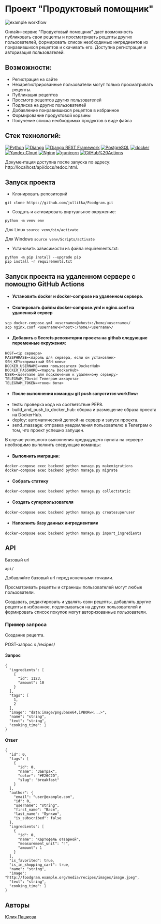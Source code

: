 # Проект "Продуктовый помощник"
![example workflow](https://github.com/jullitka/foodgram-project-react/actions/workflows/foodgram_workflow.yml/badge.svg)

Онлайн-сервис "Продуктовый помощник" дает возможность публиковать свои рецепты и просматривать рецепты других пользователей, формировать список необходимых ингредиентов из понравившихся рецептов и скачивать его. Доступна регистрация и авторизация пользователей.

## Возможности:
- Регистрация на сайте
- Незарегистрированные пользователи могут только просматривать рецепты.
- Публикация рецептов
- Просмотр рецептов других пользователей
- Подписка на других пользователей
- Добавление понравившизся рецептов в избранное
- Формирование продуктовой корзины
- Получение списка необходимых продуктов в виде файла

## Стек технологий:
[![Python](https://img.shields.io/badge/-Python-464646?style=flat-square&logo=Python)](https://www.python.org/)
[![Django](https://img.shields.io/badge/-Django-464646?style=flat-square&logo=Django)](https://www.djangoproject.com/)
[![Django REST Framework](https://img.shields.io/badge/-Django%20REST%20Framework-464646?style=flat-square&logo=Django%20REST%20Framework)](https://www.django-rest-framework.org/)
[![PostgreSQL](https://img.shields.io/badge/-PostgreSQL-464646?style=flat-square&logo=PostgreSQL)](https://www.postgresql.org/)
[![docker](https://img.shields.io/badge/-Docker-464646?style=flat-square&logo=docker)](https://www.docker.com/)
[![Yandex.Cloud](https://img.shields.io/badge/-Yandex.Cloud-464646?style=flat-square&logo=Yandex.Cloud)](https://cloud.yandex.ru/)
[![Nginx](https://img.shields.io/badge/-NGINX-464646?style=flat-square&logo=NGINX)](https://nginx.org/ru/)
[![gunicorn](https://img.shields.io/badge/-gunicorn-464646?style=flat-square&logo=gunicorn)](https://gunicorn.org/)
[![GitHub%20Actions](https://img.shields.io/badge/-GitHub%20Actions-464646?style=flat-square&logo=GitHub%20actions)](https://github.com/features/actions)

Документация доступна после запуска по адресу: http://localhost/api/docs/redoc.html.

## Запуск проекта

- Клонировать репозиторий

```
git clone https://github.com/jullitka/Foodgram.git
```
- Cоздать и активировать виртуальное окружение:

```
python -m venv env
```
Для Linux
    ```
    source venv/bin/activate
    ```
    
Для Windows
    ```
    source venv/Scripts/activate
    ```

- Установить зависимости из файла requirements.txt:
```
python -m pip install --upgrade pip
pip install -r requirements.txt
```

## Запуск проекта на удаленном сервере с помощтю GitHub Actions

- #### Установить docker и docker-compose на удаленном сервере.
- #### Скопировать файлы docker-compose.yml и nginx.conf на удаленный сервер
```
scp docker-compose.yml <username>@<host>:/home/<username>/
scp nginx.conf <username>@<host>:/home/<username>/
```
- #### Добавить в Secrets репозитория проекта на github следующие переменные окружения:
```
HOST=<ip сервера>
PASSPHRASE=<пароль для сервера, если он установлен>
SSH_KEY=<приватный SSH-ключ>
DOCKER_USERNAME=<имя пользователя DockerHub>
DOCKER_PASSWORD=<пароль DockerHub>
USER=<username для подключения к удаленному серверу>
TELEGRAM_TO=<id Телеграм-аккаунта>
TELEGRAM_TOKEN=<токен бота>
```
- #### После выполнения команды git push запустится workflow:
- tests: проверка кода на соответствие PEP8.
- build_and_push_to_docker_hub: сборка и размещение образа проекта на DockerHub.
- deploy: автоматический деплой на сервер и запуск проекта.
- send_massage: отправка уведомления пользователю в Телеграм о том, что проект успешно запущен.

В случае успешного выполнения предыдущего пункта на сервере необходимо выполнить следующие команды:

- #### Выполнить миграции:
```
docker-compose exec backend python manage.py makemigrations
docker-compose exec backend python manage.py migrate
```
- #### Собрать статику
```
docker-compose exec backend python manage.py collectstatic
```
- #### Создать суперпользователя
```
docker-compose exec backend python manage.py createsuperuser
```
- #### Наполнить базу данных ингредиентами
```
docker-compose exec backend python manage.py import_ingredients
```

## API

Базовый url
```
api/
```
Добавляйте базовый url перед конечными точками.

Просматривать рецепты  и страницы пользователей могут любые пользователи.

Создавать, редактировать и удалять свои рецепты, добавлять другие рецепты в избранное, подписываться на других пользователей и формировать список покупок могут авторизованные пользователи.

### Пример запроса

Создание рецепта.

POST-запрос к /recipes/
#### Запрос

```
{
  "ingredients": [
    {
      "id": 1123,
      "amount": 10
    }
  ],
  "tags": [
    1,
    2
  ],
  "image": "data:image/png;base64,iVBORw<...>",
  "name": "string",
  "text": "string",
  "cooking_time": 1
}
```
#### Ответ
```
{
  "id": 0,
  "tags": [
    {
      "id": 0,
      "name": "Завтрак",
      "color": "#E26C2D",
      "slug": "breakfast"
    }
  ],
  "author": {
    "email": "user@example.com",
    "id": 0,
    "username": "string",
    "first_name": "Вася",
    "last_name": "Пупкин",
    "is_subscribed": false
  },
  "ingredients": [
    {
      "id": 0,
      "name": "Картофель отварной",
      "measurement_unit": "г",
      "amount": 1
    }
  ],
  "is_favorited": true,
  "is_in_shopping_cart": true,
  "name": "string",
  "image": "http://foodgram.example.org/media/recipes/images/image.jpeg",
  "text": "string",
  "cooking_time": 1
}
```

## Авторы
[Юлия Пашкова](https://github.com/Jullitka)

